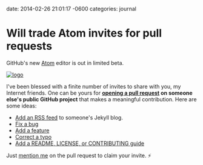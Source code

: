 date: 2014-02-26 21:01:17 -0600
categories: journal

# Will trade Atom invites for pull requests

GitHub's new [Atom][] editor is out in limited beta.

[![logo][]][atom]

I've been blessed with a finite number of invites to share with you, my Internet
friends. One can be yours for **[opening a pull request][pull] on someone
else's public GitHub project** that makes a meaningful contribution. Here are some
  ideas:

- [Add an RSS feed][feed] to someone's Jekyll blog.
- [Fix a bug][bugs]
- [Add a feature][feature]
- [Correct a typo][typo]
- [Add a README, LICENSE, or CONTRIBUTING guide][flint]

Just [mention me][pengwynn] on the pull request to claim your invite. :zap:

[Atom]: http://atom.io
[logo]: http://cl.ly/image/023W0l1n1d3g/atom@2x.png
[feed]: https://github.com/jglovier/jglovier.github.io/pull/48
[typo]: https://github.com/jackfranklin/tilvim/pull/8
[bugs]: https://github.com/search?q=label%3Abug
[flint]: https://github.com/pengwynn/flint
[feature]: https://github.com/octokit/octokit.rb/pull/374
[pull]: https://help.github.com/articles/using-pull-requests
[pengwynn]: https://github.com/pengwynn
